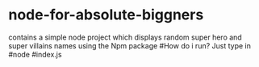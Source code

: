 # node-for-absolute-biggners
contains a simple node project which displays random super hero and super villains  names using the Npm package 
#How do i run?
Just type in #node #index.js

